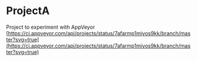 # ProjectA
Project to experiment with AppVeyor 
[https://ci.appveyor.com/api/projects/status/7afarmp1miyos9kk/branch/master?svg=true](https://ci.appveyor.com/api/projects/status/7afarmp1miyos9kk/branch/master?svg=true)
